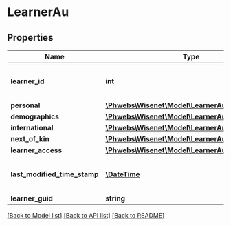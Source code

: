 # LearnerAu

## Properties
Name | Type | Description | Notes
------------ | ------------- | ------------- | -------------
**learner_id** | **int** | Primary Id for learner that is auto generated | [optional] 
**personal** | [**\Phwebs\Wisenet\Model\LearnerAuPersonal**](LearnerAuPersonal.md) |  | [optional] 
**demographics** | [**\Phwebs\Wisenet\Model\LearnerAuDemographics**](LearnerAuDemographics.md) |  | [optional] 
**international** | [**\Phwebs\Wisenet\Model\LearnerAuInternational**](LearnerAuInternational.md) |  | [optional] 
**next_of_kin** | [**\Phwebs\Wisenet\Model\LearnerAuNextOfKin**](LearnerAuNextOfKin.md) |  | [optional] 
**learner_access** | [**\Phwebs\Wisenet\Model\LearnerAuLearnerAccess**](LearnerAuLearnerAccess.md) |  | [optional] 
**last_modified_time_stamp** | [**\DateTime**](\DateTime.md) | Date when the learner was last modified | [optional] 
**learner_guid** | **string** |  | [optional] 

[[Back to Model list]](../../README.md#documentation-for-models) [[Back to API list]](../../README.md#documentation-for-api-endpoints) [[Back to README]](../../README.md)


